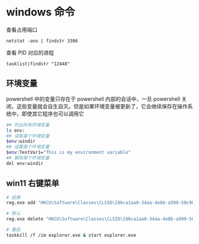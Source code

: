 # windows 命令

查看占用端口

`netstat -ano | findstr 3306`

查看 PID 对应的进程

`tasklist|findstr "12448"`

## 环境变量

powershell 中的变量只存在于 powershell 内部的会话中，一旦 powershell 关闭，这些变量就会自生自灭。但是如果环境变量被更新了，它会继续保存在操作系统中，即使其它程序也可以调用它

```sh
## 列出所有环境变量
ls env:
## 读取某个环境变量
$env:windir
## 设置某个环境变量
$env:TestVar1="This is my environment variable"
## 删除某个环境变量
del env:windir
```

## win11 右键菜单

```sh
# 经典
reg.exe add "HKCU\Software\Classes\CLSID\{86ca1aa0-34aa-4e8b-a509-50c905bae2a2}\InprocServer32" /f /ve

# 默认
reg.exe delete "HKCU\Software\Classes\CLSID\{86ca1aa0-34aa-4e8b-a509-50c905bae2a2}\InprocServer32" /va /f

# 重启
taskkill /f /im explorer.exe & start explorer.exe
```
